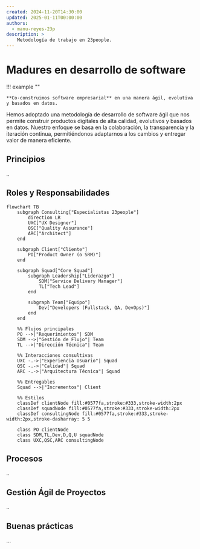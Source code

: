 ```yaml
---
created: 2024-11-20T14:30:00
updated: 2025-01-11T00:00:00
authors:
  - manu-reyes-23p
description: >
    Metodología de trabajo en 23people.
---
```


# Madures en desarrollo de software

!!! example ""

    **Co-construimos software empresarial** en una manera ágil, evolutiva y basados en datos.

Hemos adoptado una metodología de desarrollo de software ágil que nos permite construir productos digitales de alta calidad, evolutivos y basados en datos. Nuestro enfoque se basa en la colaboración, la transparencia y la iteración continua, permitiéndonos adaptarnos a los cambios y entregar valor de manera eficiente.

## Principios

..

## Roles y Responsabilidades

```mermaid
flowchart TB
    subgraph Consulting["Especialistas 23people"]
        direction LR
        UXC["UX Designer"]
        QSC["Quality Assurance"]
        ARC["Architect"]
    end

    subgraph Client["Cliente"]
        PO["Product Owner (o SRM)"]
    end

    subgraph Squad["Core Squad"]
        subgraph Leadership["Liderazgo"]
            SDM["Service Delivery Manager"]
            TL["Tech Lead"]
        end
        
        subgraph Team["Equipo"]
            Dev["Developers (Fullstack, QA, DevOps)"]
        end
    end

    %% Flujos principales
    PO -->|"Requerimientos"| SDM
    SDM -->|"Gestión de Flujo"| Team
    TL -->|"Dirección Técnica"| Team
    
    %% Interacciones consultivas
    UXC -.->|"Experiencia Usuario"| Squad
    QSC -.->|"Calidad"| Squad
    ARC -.->|"Arquitectura Técnica"| Squad
    
    %% Entregables
    Squad -->|"Incrementos"| Client

    %% Estilos
    classDef clientNode fill:#0577fa,stroke:#333,stroke-width:2px
    classDef squadNode fill:#0577fa,stroke:#333,stroke-width:2px
    classDef consultingNode fill:#0577fa,stroke:#333,stroke-width:2px,stroke-dasharray: 5 5
    
    class PO clientNode
    class SDM,TL,Dev,D,Q,U squadNode
    class UXC,QSC,ARC consultingNode
```

## Procesos

..

## Gestión Ágil de Proyectos

..

## Buenas prácticas

...
